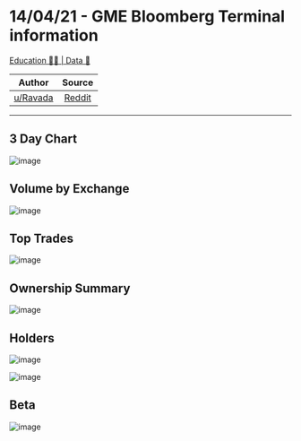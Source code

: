 14/04/21 - GME Bloomberg Terminal information
=============================================

[Education 👨‍🏫 | Data 🔢](https://www.reddit.com/r/Superstonk/search?q=flair_name%3A%22Education%20%F0%9F%91%A8%E2%80%8D%F0%9F%8F%AB%20%7C%20Data%20%F0%9F%94%A2%22&restrict_sr=1)

| Author       | Source       | 
| :-------------: |:-------------:|
|  [u/Ravada](https://www.reddit.com/user/Ravada/) | [Reddit](https://www.reddit.com/r/Superstonk/comments/mr06qs/140421_gme_bloomberg_terminal_information/) | 

---
## 3 Day Chart
![image](https://user-images.githubusercontent.com/82035192/119136396-9b6ec080-ba0d-11eb-8d32-85844a85dd53.png)


## Volume by Exchange
![image](https://user-images.githubusercontent.com/82035192/119136411-9f9ade00-ba0d-11eb-8fda-68bb66e5d2de.png)


## Top Trades
![image](https://user-images.githubusercontent.com/82035192/119136424-a295ce80-ba0d-11eb-93c2-3b1aeb294392.png)


## Ownership Summary
![image](https://user-images.githubusercontent.com/82035192/119136435-a6295580-ba0d-11eb-94e5-fdec9f3f52d4.png)


## Holders
![image](https://user-images.githubusercontent.com/82035192/119136448-a9244600-ba0d-11eb-9816-1ad53b4dbeb6.png)

![image](https://user-images.githubusercontent.com/82035192/119136455-acb7cd00-ba0d-11eb-88fc-879a0b9fac55.png)


## Beta 
![image](https://user-images.githubusercontent.com/82035192/119136473-afb2bd80-ba0d-11eb-9b64-bd723b2a9965.png)
